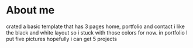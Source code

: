 # About me
crated a basic template that has 3 pages home, portfolio and contact
i like the black and white layout so i stuck with those colors for now.
in portfolio I put five pictures hopefully i can get 5 projects 
